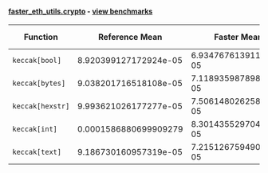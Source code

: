 #### [faster_eth_utils.crypto](https://github.com/BobTheBuidler/faster-eth-utils/blob/master/faster_eth_utils/crypto.py) - [view benchmarks](https://github.com/BobTheBuidler/faster-eth-utils/blob/master/benchmarks/test_crypto_benchmarks.py)

| Function | Reference Mean | Faster Mean | % Change | Speedup (%) | x Faster | Faster |
|----------|---------------|-------------|----------|-------------|----------|--------|
| `keccak[bool]` | 8.920399127172924e-05 | 6.934767613911586e-05 | 22.26% | 28.63% | 1.29x | ✅ |
| `keccak[bytes]` | 9.038201716518108e-05 | 7.11893598789828e-05 | 21.24% | 26.96% | 1.27x | ✅ |
| `keccak[hexstr]` | 9.993621026177277e-05 | 7.506148026258829e-05 | 24.89% | 33.14% | 1.33x | ✅ |
| `keccak[int]` | 0.0001586880699909279 | 8.301435529704192e-05 | 47.69% | 91.16% | 1.91x | ✅ |
| `keccak[text]` | 9.186730160957319e-05 | 7.215126759490113e-05 | 21.46% | 27.33% | 1.27x | ✅ |
